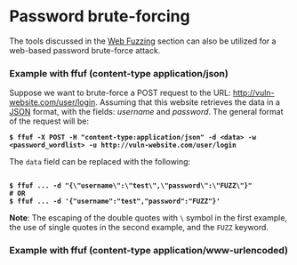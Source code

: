 # Password brute-forcing

The tools discussed in the [Web Fuzzing](https://jarrettgxz-sec.gitbook.io/penetration-testing-ethical-hacking/tools-services/web-hacking/web-fuzzing) section can also be utilized for a web-based password brute-force attack.

### Example with ffuf (content-type application/json)

Suppose we want to brute-force a POST request to the URL: http://vuln-website.com/user/login. Assuming that this website retrieves the data in a [JSON](https://developer.mozilla.org/en-US/docs/Learn_web_development/Core/Scripting/JSON) format, with the fields: _username_ and _password_. The general format of the request will be:

<pre class="language-bash"><code class="lang-bash"><strong>$ ffuf -X POST -H "content-type:application/json" -d &#x3C;data> -w &#x3C;password_wordlist> -u http://vuln-website.com/user/login 
</strong></code></pre>

The `data` field can be replaced with the following:

<pre class="language-bash"><code class="lang-bash"><strong>
</strong><strong>$ ffuf ... -d "{\"username\":\"test\",\"password\":\"FUZZ\"}"
</strong><strong># OR
</strong><strong>$ ffuf ... -d '{"username":"test","password":"FUZZ"}'
</strong></code></pre>

**Note**: The escaping of the double quotes with `\` symbol in the first example, the use of single quotes in the second example, and the `FUZZ` keyword.

### Example with ffuf (content-type application/www-urlencoded)

